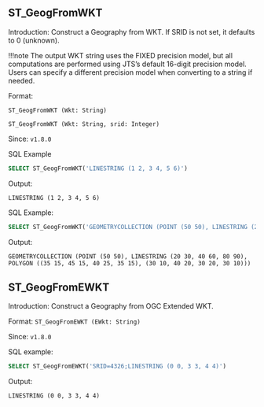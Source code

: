 <!--
 Licensed to the Apache Software Foundation (ASF) under one
 or more contributor license agreements.  See the NOTICE file
 distributed with this work for additional information
 regarding copyright ownership.  The ASF licenses this file
 to you under the Apache License, Version 2.0 (the
 "License"); you may not use this file except in compliance
 with the License.  You may obtain a copy of the License at

   http://www.apache.org/licenses/LICENSE-2.0

 Unless required by applicable law or agreed to in writing,
 software distributed under the License is distributed on an
 "AS IS" BASIS, WITHOUT WARRANTIES OR CONDITIONS OF ANY
 KIND, either express or implied.  See the License for the
 specific language governing permissions and limitations
 under the License.
 -->

## ST_GeogFromWKT

Introduction: Construct a Geography from WKT. If SRID is not set, it defaults to 0 (unknown).

!!!note  The output WKT string uses the FIXED precision model, but all computations are performed using JTS’s default 16-digit precision model. Users can specify a different precision model when converting to a string if needed.

Format:

`ST_GeogFromWKT (Wkt: String)`

`ST_GeogFromWKT (Wkt: String, srid: Integer)`

Since: `v1.8.0`

SQL Example

```sql
SELECT ST_GeogFromWKT('LINESTRING (1 2, 3 4, 5 6)')
```

Output:

```
LINESTRING (1 2, 3 4, 5 6)
```

SQL Example:

```sql
SELECT ST_GeogFromWKT('GEOMETRYCOLLECTION (POINT (50 50), LINESTRING (20 30, 40 60, 80 90), POLYGON ((35 15, 45 15, 40 25, 35 15), (30 10, 40 20, 30 20, 30 10)))')
```

Output:

```
GEOMETRYCOLLECTION (POINT (50 50), LINESTRING (20 30, 40 60, 80 90), POLYGON ((35 15, 45 15, 40 25, 35 15), (30 10, 40 20, 30 20, 30 10)))
```

## ST_GeogFromEWKT

Introduction: Construct a Geography from OGC Extended WKT.

Format:
`ST_GeogFromEWKT (EWkt: String)`

Since: `v1.8.0`

SQL example:

```sql
SELECT ST_GeogFromEWKT('SRID=4326;LINESTRING (0 0, 3 3, 4 4)')
```

Output:

```
LINESTRING (0 0, 3 3, 4 4)
```
